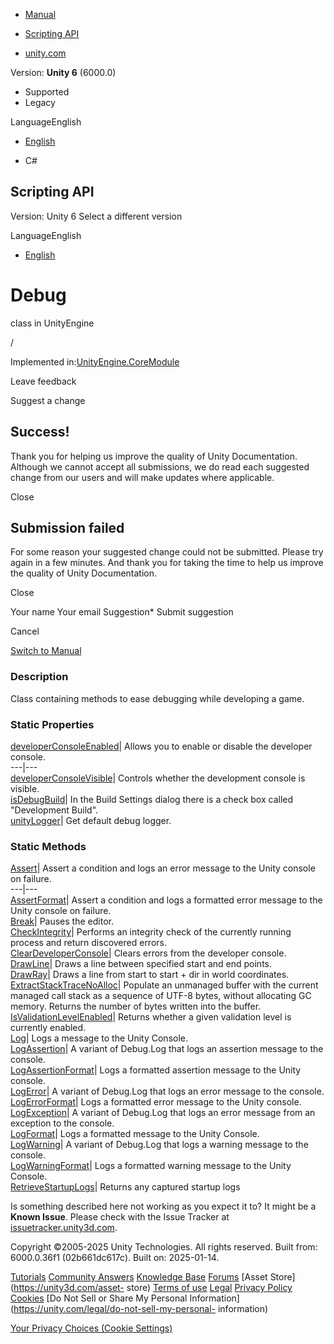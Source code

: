 [ ]()

  * [Manual](../Manual/index.html)
  * [Scripting API](../ScriptReference/index.html)

  * [unity.com](https://unity.com/)

Version: **Unity 6** (6000.0)

  * Supported
  * Legacy

LanguageEnglish

  * [English]()

  * C#

[ ](https://docs.unity3d.com)

## Scripting API

Version: Unity 6 Select a different version

LanguageEnglish

  * [English]()

# Debug

class in UnityEngine

/

Implemented in:[UnityEngine.CoreModule](UnityEngine.CoreModule.html)

Leave feedback

Suggest a change

## Success!

Thank you for helping us improve the quality of Unity Documentation. Although
we cannot accept all submissions, we do read each suggested change from our
users and will make updates where applicable.

Close

## Submission failed

For some reason your suggested change could not be submitted. Please <a>try
again</a> in a few minutes. And thank you for taking the time to help us
improve the quality of Unity Documentation.

Close

Your name Your email Suggestion* Submit suggestion

Cancel

[Switch to Manual](../Manual/class-Debug.html "Go to Debug Component in the
Manual")

### Description

Class containing methods to ease debugging while developing a game.

### Static Properties

[developerConsoleEnabled](Debug-developerConsoleEnabled.html)| Allows you to
enable or disable the developer console.  
---|---  
[developerConsoleVisible](Debug-developerConsoleVisible.html)| Controls
whether the development console is visible.  
[isDebugBuild](Debug-isDebugBuild.html)| In the Build Settings dialog there is
a check box called "Development Build".  
[unityLogger](Debug-unityLogger.html)| Get default debug logger.  
  
### Static Methods

[Assert](Debug.Assert.html)| Assert a condition and logs an error message to
the Unity console on failure.  
---|---  
[AssertFormat](Debug.AssertFormat.html)| Assert a condition and logs a
formatted error message to the Unity console on failure.  
[Break](Debug.Break.html)| Pauses the editor.  
[CheckIntegrity](Debug.CheckIntegrity.html)| Performs an integrity check of
the currently running process and return discovered errors.  
[ClearDeveloperConsole](Debug.ClearDeveloperConsole.html)| Clears errors from
the developer console.  
[DrawLine](Debug.DrawLine.html)| Draws a line between specified start and end
points.  
[DrawRay](Debug.DrawRay.html)| Draws a line from start to start + dir in world
coordinates.  
[ExtractStackTraceNoAlloc](Debug.ExtractStackTraceNoAlloc.html)| Populate an
unmanaged buffer with the current managed call stack as a sequence of UTF-8
bytes, without allocating GC memory. Returns the number of bytes written into
the buffer.  
[IsValidationLevelEnabled](Debug.IsValidationLevelEnabled.html)| Returns
whether a given validation level is currently enabled.  
[Log](Debug.Log.html)| Logs a message to the Unity Console.  
[LogAssertion](Debug.LogAssertion.html)| A variant of Debug.Log that logs an
assertion message to the console.  
[LogAssertionFormat](Debug.LogAssertionFormat.html)| Logs a formatted
assertion message to the Unity console.  
[LogError](Debug.LogError.html)| A variant of Debug.Log that logs an error
message to the console.  
[LogErrorFormat](Debug.LogErrorFormat.html)| Logs a formatted error message to
the Unity console.  
[LogException](Debug.LogException.html)| A variant of Debug.Log that logs an
error message from an exception to the console.  
[LogFormat](Debug.LogFormat.html)| Logs a formatted message to the Unity
Console.  
[LogWarning](Debug.LogWarning.html)| A variant of Debug.Log that logs a
warning message to the console.  
[LogWarningFormat](Debug.LogWarningFormat.html)| Logs a formatted warning
message to the Unity Console.  
[RetrieveStartupLogs](Debug.RetrieveStartupLogs.html)| Returns any captured
startup logs  
  
Is something described here not working as you expect it to? It might be a
**Known Issue**. Please check with the Issue Tracker at
[issuetracker.unity3d.com](https://issuetracker.unity3d.com).

Copyright ©2005-2025 Unity Technologies. All rights reserved. Built from:
6000.0.36f1 (02b661dc617c). Built on: 2025-01-14.

[Tutorials](https://unity3d.com/learn) [Community
Answers](https://answers.unity3d.com) [Knowledge
Base](https://support.unity3d.com/hc/en-us)
[Forums](https://forum.unity3d.com) [Asset Store](https://unity3d.com/asset-
store) [Terms of use](https://docs.unity3d.com/Manual/TermsOfUse.html)
[Legal](https://unity.com/legal) [Privacy
Policy](https://unity.com/legal/privacy-policy)
[Cookies](https://unity.com/legal/cookie-policy) [Do Not Sell or Share My
Personal Information](https://unity.com/legal/do-not-sell-my-personal-
information)

[Your Privacy Choices (Cookie Settings)](javascript:void\(0\);)

